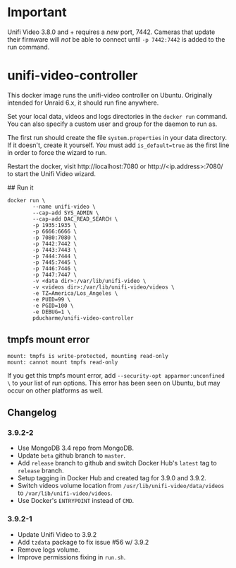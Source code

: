 # Important
Unifi Video 3.8.0 and + requires a *new* port, 7442. Cameras that update their firmware will *not* be able to connect until `-p 7442:7442` is added to the run command.

# unifi-video-controller

This docker image runs the unifi-video controller on Ubuntu. Originally intended for Unraid 6.x, it should run fine anywhere.

Set your local data, videos and logs directories in the `docker run` command. You can also specify a custom user and group for the daemon to run as.

The first run should create the file `system.properties` in your data directory. If it doesn't, create it yourself. *You* must add `is_default=true` as the first line in order to force the wizard to run.

Restart the docker, visit http://localhost:7080 or http://<ip.address>:7080/ to start the Unifi Video wizard.

## Run it

```
docker run \
        --name unifi-video \
        --cap-add SYS_ADMIN \
        --cap-add DAC_READ_SEARCH \
        -p 1935:1935 \
        -p 6666:6666 \
        -p 7080:7080 \
        -p 7442:7442 \
        -p 7443:7443 \
        -p 7444:7444 \
        -p 7445:7445 \
        -p 7446:7446 \
        -p 7447:7447 \
        -v <data dir>:/var/lib/unifi-video \
        -v <videos dir>:/var/lib/unifi-video/videos \
        -e TZ=America/Los_Angeles \
        -e PUID=99 \
        -e PGID=100 \
        -e DEBUG=1 \
        pducharme/unifi-video-controller
```

## tmpfs mount error

```
mount: tmpfs is write-protected, mounting read-only
mount: cannot mount tmpfs read-only
```

If you get this tmpfs mount error, add `--security-opt apparmor:unconfined \` to your list of run options. This error has been seen on Ubuntu, but may occur on other platforms as well.

## Changelog

### 3.9.2-2
* Use MongoDB 3.4 repo from MongoDB.
* Update `beta` github branch to `master`.
* Add `release` branch to github and switch Docker Hub's `latest` tag to `release` branch.
* Setup tagging in Docker Hub and created tag for 3.9.0 and 3.9.2.
* Switch videos volume location from `/usr/lib/unifi-video/data/videos` to `/var/lib/unifi-video/videos`.
* Use Docker's `ENTRYPOINT` instead of `CMD`.

### 3.9.2-1
* Update Unifi Video to 3.9.2
* Add `tzdata` package to fix issue #56 w/ 3.9.2
* Remove logs volume.
* Improve permissions fixing in `run.sh`.
